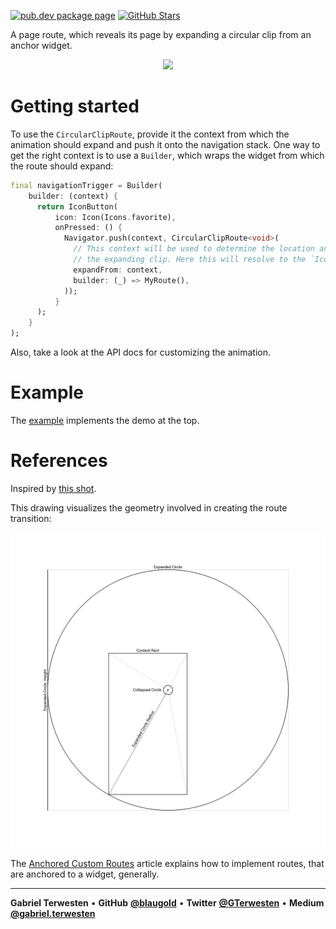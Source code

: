 [![pub.dev package page](https://badgen.net/pub/v/circular_clip_route)](https://pub.dev/packages/circular_clip_route)
[![GitHub Stars](https://badgen.net/github/stars/blaugold/circular_clip_route)](https://github.com/blaugold/circular_clip_route/stargazers)

A page route, which reveals its page by expanding a circular clip from an anchor
widget.

<div align=center>
  <img src="https://raw.githubusercontent.com/blaugold/circular_clip_route/master/doc/example-screen-recording.gif" height="500">
</div>

# Getting started

To use the `CircularClipRoute`, provide it the context from which the animation
should expand and push it onto the navigation stack. One way to get the right
context is to use a `Builder`, which wraps the widget from which the route
should expand:

```dart
final navigationTrigger = Builder(
    builder: (context) {
      return IconButton(
          icon: Icon(Icons.favorite),
          onPressed: () {
            Navigator.push(context, CircularClipRoute<void>(
              // This context will be used to determine the location and size of
              // the expanding clip. Here this will resolve to the `IconButton`.
              expandFrom: context,
              builder: (_) => MyRoute(),
            ));
          }
      );
    }
);
```

Also, take a look at the API docs for customizing the animation.

# Example

The [example] implements the demo at the top.

# References

Inspired by
[this shot](https://dribbble.com/shots/12132567-Personal-Challenge-App-Interactions).

This drawing visualizes the geometry involved in creating the route transition:

<div align=center>
  <img src="https://raw.githubusercontent.com/blaugold/circular_clip_route/master/doc/Geometry.svg" width="600" alt="Illustration of the geometry of the transition">
</div>

The
[Anchored Custom Routes](https://medium.com/flutter-community/anchored-custom-routes-b34e36121e65)
article explains how to implement routes, that are anchored to a widget,
generally.

---

**Gabriel Terwesten** &bullet; **GitHub**
**[@blaugold](https://github.com/blaugold)** &bullet; **Twitter**
**[@GTerwesten](https://twitter.com/GTerwesten)** &bullet; **Medium**
**[@gabriel.terwesten](https://medium.com/@gabriel.terwesten)**

[example]:
  https://github.com/blaugold/circular_clip_route/blob/master/example/lib/contact_list_page.dart

